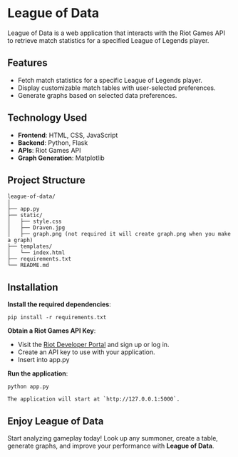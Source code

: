 # League of Data

League of Data is a web application that interacts with the Riot Games API to retrieve match statistics for a specified League of Legends player.

## Features

- Fetch match statistics for a specific League of Legends player.
- Display customizable match tables with user-selected preferences.
- Generate graphs based on selected data preferences.

## Technology Used

- **Frontend**: HTML, CSS, JavaScript
- **Backend**: Python, Flask
- **APIs**: Riot Games API
- **Graph Generation**: Matplotlib

## Project Structure

```
league-of-data/
│
├── app.py                  
├── static/
│   ├── style.css              
│   ├── Draven.jpg
│   ├── graph.png (not required it will create graph.png when you make a graph)              
├── templates/
│   └── index.html              
├── requirements.txt           
└── README.md
```

## Installation

**Install the required dependencies**:

    pip install -r requirements.txt

**Obtain a Riot Games API Key**:

- Visit the [Riot Developer Portal](https://developer.riotgames.com/) and sign up or log in.
- Create an API key to use with your application.
- Insert into app.py

**Run the application**:

    python app.py

    The application will start at `http://127.0.0.1:5000`.

## Enjoy League of Data

Start analyzing gameplay today! Look up any summoner, create a table, generate graphs, and improve your performance with **League of Data**.
             
